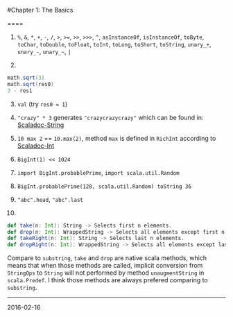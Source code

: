 #Chapter 1: The Basics

====

1. `%`, `&`, `*`, `+`, `-`, `/`, `>`, `>=`, `>>`, `>>>`, `^`, `asInstanceOf`, `isInstanceOf`, `toByte`, `toChar`, `toDouble`, `toFloat`, `toInt`, `toLong`, `toShort`, `toString`, `unary_+`, `unary_-`, `unary_~`, `|`

2. 

  ````scala 
math.sqrt(3)
math.sqrt(res0)
3 - res1
  ````

3. `val` (try `res0 = 1`)

4. `"crazy" * 3` generates `"crazycrazycrazy"` which can be found in: [Scaladoc-String](http://www.scala-lang.org/api/current/index.html?&_ga=1.138007600.1611065700.1455630876#scala.collection.immutable.StringOps)

5. `10 max 2` == `10.max(2)`, method `max` is defined in `RichInt` according to [Scaladoc-Int](http://www.scala-lang.org/api/current/index.html?&_ga=1.138007600.1611065700.1455630876#scala.Int)

6. `BigInt(1) << 1024`

7. `import BigInt.probablePrime`, `import scala.util.Random`

8. `BigInt.probablePrime(128, scala.util.Random) toString 36`

9. `"abc".head`, `"abc".last`

10.

  ````scala
def take(n: Int): String -> Selects first n elements.
def drop(n: Int): WrappedString -> Selects all elements except first n ones.
def takeRight(n: Int): String -> Selects last n elements.
def dropRight(n: Int): WrappedString -> Selects all elements except last n ones.
  ````
Compare to `substring`, `take` and `drop` are native scala methods, which means that when those methods are called, implicit conversion from `StringOps` to `String` will not performed by method `unaugmentString` in `scala.Predef`. 
I think those methods are always prefered comparing to `substring`.

----

2016-02-16
